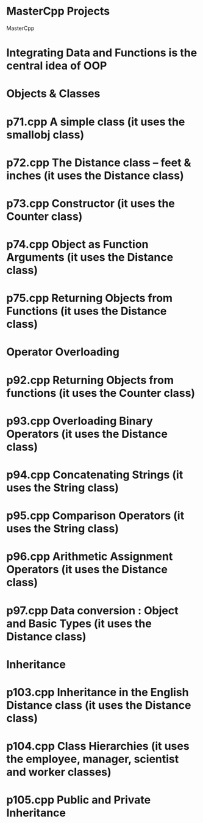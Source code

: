 # MasterCpp Projects
MasterCpp
# Integrating Data and Functions is the central idea of OOP
# Objects & Classes
# p71.cpp 	A simple class (it uses the smallobj class)
# p72.cpp 	The Distance class – feet & inches (it uses the Distance class)
# p73.cpp 	Constructor (it uses the Counter class)
# p74.cpp	Object as Function Arguments (it uses the Distance class)
# p75.cpp	Returning Objects from Functions (it uses the Distance class)
# Operator Overloading
# p92.cpp	Returning Objects from functions (it uses the Counter class)
# p93.cpp	Overloading Binary Operators (it uses the Distance class)
# p94.cpp	Concatenating Strings (it uses the String class)
# p95.cpp	Comparison Operators (it uses the String class)
# p96.cpp	Arithmetic Assignment Operators (it uses the Distance class)
# p97.cpp	Data conversion : Object and Basic Types (it uses the Distance class)
# Inheritance
# p103.cpp	Inheritance in the English Distance class (it uses the Distance class)
# p104.cpp	Class Hierarchies (it uses the employee, manager, scientist and worker classes)
# p105.cpp  Public and Private Inheritance
